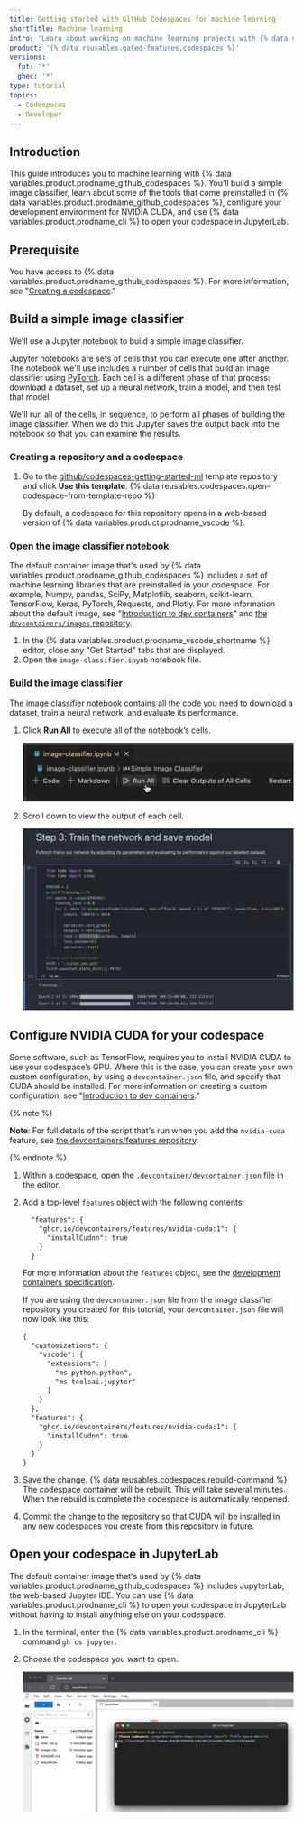 ```yaml
---
title: Getting started with GitHub Codespaces for machine learning
shortTitle: Machine learning
intro: 'Learn about working on machine learning projects with {% data variables.product.prodname_github_codespaces %} and its out-of-the-box tools.'
product: '{% data reusables.gated-features.codespaces %}'
versions:
  fpt: '*'
  ghec: '*'
type: tutorial
topics:
  - Codespaces
  - Developer
---
```


## Introduction

This guide introduces you to machine learning with {% data variables.product.prodname_github_codespaces %}. You’ll build a simple image classifier, learn about some of the tools that come preinstalled in {% data variables.product.prodname_github_codespaces %}, configure your development environment for NVIDIA CUDA, and use {% data variables.product.prodname_cli %} to open your codespace in JupyterLab.

## Prerequisite

You have access to {% data variables.product.prodname_github_codespaces %}. For more information, see "[Creating a codespace](/codespaces/developing-in-codespaces/creating-a-codespace#access-to-github-codespaces)."

## Build a simple image classifier

We'll use a Jupyter notebook to build a simple image classifier. 

Jupyter notebooks are sets of cells that you can execute one after another. The notebook we'll use includes a number of cells that build an image classifier using [PyTorch](https://pytorch.org/). Each cell is a different phase of that process: download a dataset, set up a neural network, train a model, and then test that model.

We'll run all of the cells, in sequence, to perform all phases of building the image classifier. When we do this Jupyter saves the output back into the notebook so that you can examine the results.

### Creating a repository and a codespace

1. Go to the [github/codespaces-getting-started-ml](https://github.com/github/codespaces-getting-started-ml) template repository and click **Use this template**.
{% data reusables.codespaces.open-codespace-from-template-repo %}

   By default, a codespace for this repository opens in a web-based version of {% data variables.product.prodname_vscode %}.

### Open the image classifier notebook

The default container image that's used by {% data variables.product.prodname_github_codespaces %} includes a set of machine learning libraries that are preinstalled in your codespace. For example, Numpy, pandas, SciPy, Matplotlib, seaborn, scikit-learn, TensorFlow, Keras, PyTorch, Requests, and Plotly. For more information about the default image, see "[Introduction to dev containers](/codespaces/setting-up-your-project-for-codespaces/introduction-to-dev-containers#using-the-default-dev-container-configuration)" and [the `devcontainers/images` repository](https://github.com/devcontainers/images/tree/main/src/universal).

1. In the {% data variables.product.prodname_vscode_shortname %} editor, close any "Get Started" tabs that are displayed.
1. Open the `image-classifier.ipynb` notebook file.

### Build the image classifier

The image classifier notebook contains all the code you need to download a dataset, train a neural network, and evaluate its performance.

1. Click **Run All** to execute all of the notebook’s cells.

   ![Screenshot of the Run All button](/assets/images/help/codespaces/jupyter-run-all.png)

1. Scroll down to view the output of each cell.

   ![Screenshot of Step 3 in the editor](/assets/images/help/codespaces/jupyter-notebook-step3.png)

## Configure NVIDIA CUDA for your codespace

Some software, such as TensorFlow, requires you to install NVIDIA CUDA to use your codespace’s GPU. Where this is the case, you can create your own custom configuration, by using a `devcontainer.json` file, and specify that CUDA should be installed. For more information on creating a custom configuration, see "[Introduction to dev containers](/codespaces/setting-up-your-project-for-codespaces/introduction-to-dev-containers#creating-a-custom-dev-container-configuration)."

{% note %}

**Note**: For full details of the script that's run when you add the `nvidia-cuda` feature, see [the devcontainers/features repository](https://github.com/devcontainers/features/tree/main/src/nvidia-cuda).

{% endnote %}

1. Within a codespace, open the `.devcontainer/devcontainer.json` file in the editor.
1. Add a top-level `features` object with the following contents:

   ```json{:copy}
     "features": {
       "ghcr.io/devcontainers/features/nvidia-cuda:1": { 
         "installCudnn": true
       }
     }
   ```

   For more information about the `features` object, see the [development containers specification](https://containers.dev/implementors/features/#devcontainer-json-properties).

   If you are using the `devcontainer.json` file from the image classifier repository you created for this tutorial, your `devcontainer.json` file will now look like this:

   ```
   {
     "customizations": {
       "vscode": {
         "extensions": [
           "ms-python.python",
           "ms-toolsai.jupyter"
         ]
       }
     },
     "features": {
       "ghcr.io/devcontainers/features/nvidia-cuda:1": { 
         "installCudnn": true
       }
     }
   }
   ```

1. Save the change.
{% data reusables.codespaces.rebuild-command %}
   The codespace container will be rebuilt. This will take several minutes. When the rebuild is complete the codespace is automatically reopened.
1. Commit the change to the repository so that CUDA will be installed in any new codespaces you create from this repository in future.

## Open your codespace in JupyterLab

The default container image that's used by {% data variables.product.prodname_github_codespaces %} includes JupyterLab, the web-based Jupyter IDE. You can use {% data variables.product.prodname_cli %} to open your codespace in JupyterLab without having to install anything else on your codespace.

1. In the terminal, enter the {% data variables.product.prodname_cli %} command `gh cs jupyter`.
1. Choose the codespace you want to open.

   ![Screenshot of opening a codespace from the terminal](/assets/images/help/codespaces/open-codespace-in-jupyter.png)

